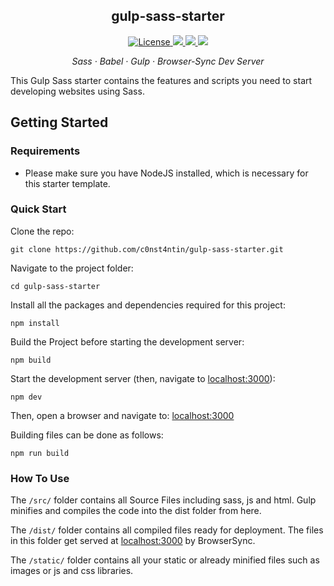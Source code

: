 <h2 align="center">gulp-sass-starter</h2>

<p align="center">
  <a href="https://github.com/c0nst4ntin/gulp-sass-starter/blob/master/LICENSE">
    <img alt="License" src="https://img.shields.io/github/license/c0nst4ntin/gulp-sass-starter.svg?color=success">
  </a>
  <a href="https://github.com/c0nst4ntin/gulp-sass-starter/">
    <img src="https://img.shields.io/github/package-json/v/c0nst4ntin/gulp-sass-starter?color=success">
  </a>
  <a href="https://gulpjs.com/">
    <img src="https://img.shields.io/github/package-json/dependency-version/c0nst4ntin/gulp-sass-starter/dev/gulp?color=success">
  </a> 
  <a href="https://www.browsersync.io/">
    <img src="https://img.shields.io/github/package-json/dependency-version/c0nst4ntin/gulp-sass-starter/dev/browser-sync?color=success">
  </a>
</p>

<p align="center">
  <em>
    Sass
  · Babel
  · Gulp
  · Browser-Sync Dev Server
  </em>
</p>

This Gulp Sass starter contains the features and scripts you need
to start developing websites using Sass.

## Getting Started

### Requirements

- Please make sure you have NodeJS installed, which is necessary for this starter template.

### Quick Start

Clone the repo:

    git clone https://github.com/c0nst4ntin/gulp-sass-starter.git

Navigate to the project folder:

    cd gulp-sass-starter

Install all the packages and dependencies required for this project:

    npm install

Build the Project before starting the development server:

    npm build

Start the development server (then, navigate to [localhost:3000](http://localhost:3000/)):

    npm dev

Then, open a browser and navigate to: [localhost:3000](http://localhost:3000/)

Building files can be done as follows:

    npm run build

### How To Use

The `/src/` folder contains all Source Files including sass, js and html. Gulp minifies and compiles the code into the dist folder from here.

The `/dist/` folder contains all compiled files ready for deployment. The files in this folder get served at [localhost:3000](http://localhost:3000/) by BrowserSync.

The `/static/` folder contains all your static or already minified files such as images or js and css libraries.
